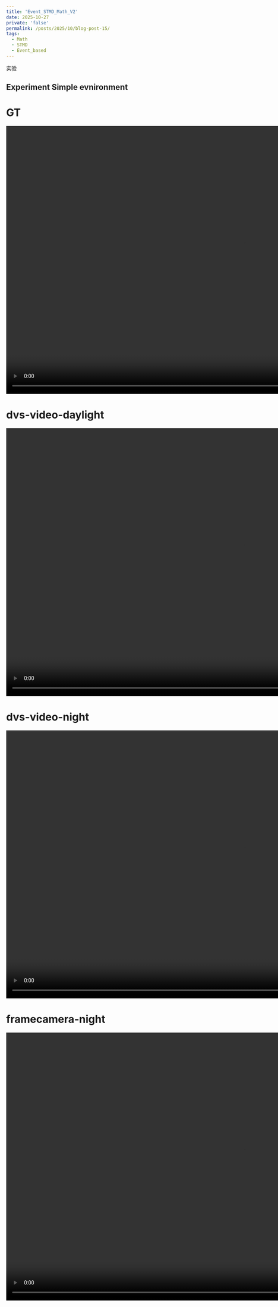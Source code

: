 ```yaml
---
title: 'Event_STMD_Math_V2'
date: 2025-10-27
private: 'false'
permalink: /posts/2025/10/blog-post-15/
tags:
  - Math
  - STMD
  - Event_based
---
```



实验







## Experiment Simple evnironment

# GT
<video width="1280" height="720" controls autoplay loop>
<source src="https://doubican.github.io/images/Event_STMD_MathV2/GT_gray.mp4" type="video/mp4">
您的浏览器不支持 video 标签。</video>


# dvs-video-daylight
<video width="1280" height="720" controls autoplay loop>
<source src="https://doubican.github.io/images/Event_STMD_MathV2/dvs-video-daylight.mp4" type="video/mp4">
您的浏览器不支持 video 标签。</video>


# dvs-video-night
<video width="1280" height="720" controls autoplay loop>
<source src="https://doubican.github.io/images/Event_STMD_MathV2/dvs-video-night.mp4" type="video/mp4">
您的浏览器不支持 video 标签。</video>

# framecamera-night
<video width="1280" height="720" controls autoplay loop>
<source src="https://doubican.github.io/images/Event_STMD_MathV2/testmap_LSP_v2_(3)night_min1.5max-1.5.mp4" type="video/mp4">
您的浏览器不支持 video 标签。</video>
